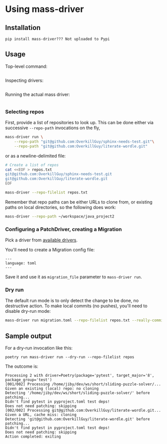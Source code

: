 # Using mass-driver


## Installation

```
pip install mass-driver??? Not uploaded to Pypi
```

## Usage

Top-level command:

```{program-output} poetry run mass-driver --help
```

Inspecting drivers:

```{program-output} poetry run mass-driver drivers --help
```

Running the actual mass driver:

```{program-output} poetry run mass-driver run --help
```


### Selecting repos

First, provide a list of repositories to look up.
This can be done either via successive `--repo-path` invocations on the fly,
```sh
mass-driver run \
    --repo-path "git@github.com:OverkillGuy/sphinx-needs-test.git"\
    --repo-path "git@github.com:OverkillGuy/literate-wordle.git"
```
 or
as a newline-delimited file:
```sh
# Create a list of repos
cat <<EOF > repos.txt
git@github.com:OverkillGuy/sphinx-needs-test.git
git@github.com:OverkillGuy/literate-wordle.git
EOF

mass-driver --repo-filelist repos.txt
```

Remember that repo paths can be either URLs to clone from, or existing paths on
local directories, so the following does work:

```sh
mass-driver --repo-path ~/workspace/java_project2
```
### Configuring a PatchDriver, creating a Migration

Pick a driver from [available drivers](./drivers#available-drivers).

You'll need to create a Migration config file:

```{literalinclude} ../../src/mass_driver/tests/test_counterdriver/counter_config2.toml
---
language: toml
---
```

Save it and use it as `migration_file` parameter to `mass-driver run`.
### Dry run

The default run mode is to only detect the change to be done, no destructive
action.
To make local commits (no pushes), you'll need to disable dry-run mode:

```sh
mass-driver run migration.toml --repo-filelist repos.txt --really-commit-changes
```

## Sample output

For a dry-run invocation like this:
```shell
poetry run mass-driver run --dry-run --repo-filelist repos
```

The outcome is:
```{code-block} none
Processing 2 with driver=Poetry(package='pytest', target_major='8', package_group='test')
[001/002] Processing /home/jiby/dev/ws/short/sliding-puzzle-solver/...
Given an existing (local) repo: no cloning
Detecting '/home/jiby/dev/ws/short/sliding-puzzle-solver/' before patching...
Didn't find pytest in pyproject.toml test deps!
Does not need patching: skipping
[002/002] Processing git@github.com:OverkillGuy/literate-wordle.git...
Given a URL, cache miss: cloning
Detecting 'git@github.com:OverkillGuy/literate-wordle.git' before patching...
Didn't find pytest in pyproject.toml test deps!
Does not need patching: skipping
Action completed: exiting
```
